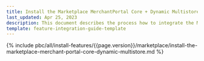 ```yaml
---
title: Install the Marketplace MerchantPortal Core + Dynamic Multistore
last_updated: Apr 25, 2023
description: This document describes the process how to integrate the Marketplace MerchantPortal Core + Dynamic Store feature into a Spryker project.
template: feature-integration-guide-template
---
```


{% include pbc/all/install-features/{{page.version}}/marketplace/install-the-marketplace-merchant-portal-core-dynamic-multistore.md %} <!-- To edit, see /_includes/pbc/all/install-features/202311.0/marketplace/install-the-marketplace-merchant-portal-core-dynamic-multistore.md -->
